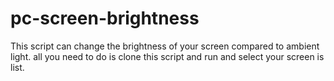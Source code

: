 # pc-screen-brightness
This script can change the brightness of your screen compared to ambient light.
all you need to do is clone this script and run and select your screen is list.
